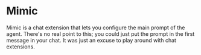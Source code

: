 # Mimic

Mimic is a chat extension that lets you configure the main prompt of the agent. There's no real point to this; you could just put the prompt in the first message in your chat. It was just an excuse to play around with chat extensions.